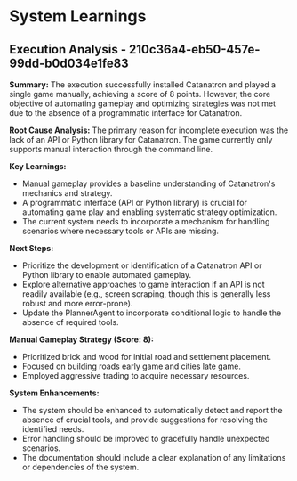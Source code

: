 # System Learnings

## Execution Analysis - 210c36a4-eb50-457e-99dd-b0d034e1fe83

**Summary:** The execution successfully installed Catanatron and played a single game manually, achieving a score of 8 points. However, the core objective of automating gameplay and optimizing strategies was not met due to the absence of a programmatic interface for Catanatron.

**Root Cause Analysis:** The primary reason for incomplete execution was the lack of an API or Python library for Catanatron.  The game currently only supports manual interaction through the command line.

**Key Learnings:**

*   Manual gameplay provides a baseline understanding of Catanatron's mechanics and strategy.
*   A programmatic interface (API or Python library) is crucial for automating game play and enabling systematic strategy optimization.
*   The current system needs to incorporate a mechanism for handling scenarios where necessary tools or APIs are missing.

**Next Steps:**

*   Prioritize the development or identification of a Catanatron API or Python library to enable automated gameplay.
*   Explore alternative approaches to game interaction if an API is not readily available (e.g., screen scraping, though this is generally less robust and more error-prone).
*   Update the PlannerAgent to incorporate conditional logic to handle the absence of required tools.

**Manual Gameplay Strategy (Score: 8):**

*   Prioritized brick and wood for initial road and settlement placement.
*   Focused on building roads early game and cities late game.
*   Employed aggressive trading to acquire necessary resources.

**System Enhancements:**

*   The system should be enhanced to automatically detect and report the absence of crucial tools, and provide suggestions for resolving the identified needs.
*   Error handling should be improved to gracefully handle unexpected scenarios.
*   The documentation should include a clear explanation of any limitations or dependencies of the system.